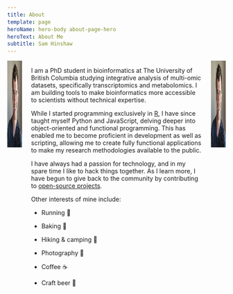```yaml
---
title: About
template: page
heroName: hero-body about-page-hero
heroText: About Me
subtitle: Sam Hinshaw
---
```


<div class="columns is-desktop">
  <div class="column is-12-tablet is-12-mobile is-hidden-desktop">
    <div class="content has-text-centered">
      <img class="avatar" src="/images/portrait.jpg" alt="Profile Picture" height="200" width="200">
    </div>
  </div>
  <div class="column is-8-desktop is-12-tablet is-12-mobile">

I am a PhD student in bioinformatics at The University of British Columbia studying integrative analysis of multi-omic datasets, specifically transcriptomics and metabolomics. I am building tools to make bioinformatics more accessible to scientists without technical expertise. 

While I started programming exclusively in <span class="hover-text" title="#rstats"><a href="https://twitter.com/hashtag/rstats">R</a></span>, I have since taught myself Python and JavaScript, delving deeper into object-oriented and functional programming. This has enabled me to become proficient in development as well as scripting, allowing me to create fully functional applications to make my research methodologies available to the public.

I have always had a passion for technology, and in my spare time I like to hack things together. As I learn more, I have begun to give back to the community by contributing to [open-source projects](/projects#open-source).

Other interests of mine include:
- Running 🏃
- Baking 🥖
- Hiking & camping 🌲
- Photography 📸
- Coffee ☕
- Craft beer 🍺

  </div>
  <div class="column is-4 is-hidden-touch">
    <div class="content is-pulled-right">
      <img class="avatar" src="/images/portrait.jpg" alt="Profile Picture" height="200" width="200">
    </div>
  </div>
</div>
